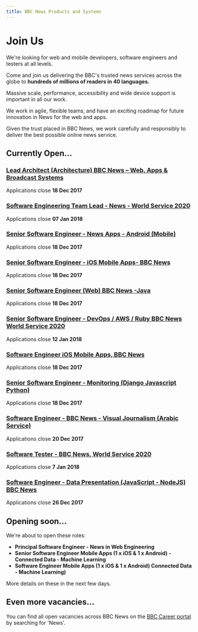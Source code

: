 ```yaml
---
title: BBC News Products and Systems
---
```

# Join Us

We're looking for web and mobile developers, software engineers and testers at all levels. 

Come and join us delivering the BBC's trusted news services across the globe to **hundreds of millions of readers in 40 languages.**

Massive scale, performance, accessibility and wide device support is important in all our work.

We work in agile, flexible teams, and have an exciting roadmap for future innovation in News for the web and apps.
 
Given the trust placed in BBC News, we work carefully and responsibly to deliver the best possible online news service.

## Currently Open...

### [Lead Architect (Architecture) BBC News – Web, Apps & Broadcast Systems](http://careerssearch.bbc.co.uk/jobs/job/Lead-Architect-Architecture-BBC-News-Web-Apps-Broadcast-Systems/20885)
Applications close **18 Dec 2017**

### [Software Engineering Team Lead - News - World Service 2020](http://careerssearch.bbc.co.uk/jobs/job/Software-Engineering-Team-Lead-News-WS2020/21783)
Applications close **07 Jan 2018**

### [Senior Software Engineer - News Apps - Android (Mobile)](http://careerssearch.bbc.co.uk/jobs/job/Senior-Software-Engineer-News-Apps-Android-Mobile/21188)
Applications close **18 Dec 2017**

### [Senior Software Engineer - iOS Mobile Apps- BBC News](http://careerssearch.bbc.co.uk/jobs/job/Senior-Software-Engineer-iOS-Mobile-Apps-BBC-News/24249)
Applications close **18 Dec 2017**

### [Senior Software Engineer (Web) BBC News -Java](http://careerssearch.bbc.co.uk/jobs/job/Senior-Software-Engineer-Web-BBC-News-Java/20607)
Applications close **18 Dec 2017**

### [Senior Software Engineer - DevOps / AWS / Ruby BBC News World Service 2020](http://careerssearch.bbc.co.uk/jobs/job/Senior-Software-Engineer-DevOps-AWS-Ruby/21784)
Applications close **12 Jan 2018**

### [Software Engineer iOS Mobile Apps, BBC News](http://careerssearch.bbc.co.uk/jobs/job/Software-Engineer-iOS-Mobile-Apps--BBC-News/24248)
Applications close **18 Dec 2017**

### [Senior Software Engineer - Monitoring (Django Javascript Python)](http://careerssearch.bbc.co.uk/jobs/job/Senior-Software-Engineer-Monitoring-Django-Javascript-Python/23216)
Applications close **18 Dec 2017**

### [Software Engineer - BBC News - Visual Journalism (Arabic Service)](http://careerssearch.bbc.co.uk/jobs/job/Software-Engineer-News-Visual-Journalism-Arabic-Service/25571)
Applications close **20 Dec 2017**

### [Software Tester - BBC News, World Service 2020](http://careerssearch.bbc.co.uk/jobs/job/Software-Tester-News-WS2020/23441)
Applications close **7 Jan 2018**

### [Software Engineer - Data Presentation (JavaScript - NodeJS) BBC News](https://careershub.bbc.co.uk/members/modules/job/detail.php?record=25564)
Applications close **26 Dec 2017**

## Opening soon...
We're about to open these roles:

* **Principal Software Engineer - News in Web Engineering**
* **Senior Software Engineer Mobile Apps (1 x iOS & 1 x Android) - Connected Data - Machine Learning**
* **Software Engineer Mobile Apps (1 x iOS & 1 x Android) Connected Data - Machine Learning)**

More details on these in the next few days.

## Even more vacancies...
You can find all open vacancies across BBC News on the [BBC Career portal](http://careerssearch.bbc.co.uk/jobs/search) by searching for 'News'.

